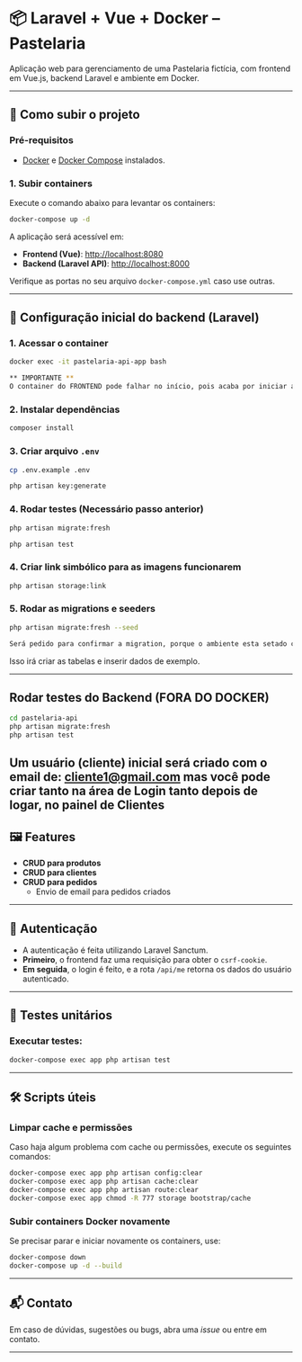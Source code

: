 
# 📦 Laravel + Vue + Docker – Pastelaria

Aplicação web para gerenciamento de uma Pastelaria fictícia, com frontend em Vue.js, backend Laravel e ambiente em Docker.

---

## 🚀 Como subir o projeto

### Pré-requisitos

- [Docker](https://www.docker.com/) e [Docker Compose](https://docs.docker.com/compose/) instalados.

### 1. Subir containers

Execute o comando abaixo para levantar os containers:

```bash
docker-compose up -d
```

A aplicação será acessível em:

- **Frontend (Vue)**: [http://localhost:8080](http://localhost:8080)
- **Backend (Laravel API)**: [http://localhost:8000](http://localhost:8000)

Verifique as portas no seu arquivo `docker-compose.yml` caso use outras.

---

## 🧱 Configuração inicial do backend (Laravel)

### 1. Acessar o container

```bash
docker exec -it pastelaria-api-app bash

** IMPORTANTE **
O container do FRONTEND pode falhar no início, pois acaba por iniciar antes do container do nginx, portanto é só iniciar manualmente que está tudo certo
```

### 2. Instalar dependências

```bash
composer install
```

### 3. Criar arquivo `.env`

```bash
cp .env.example .env

php artisan key:generate
```

### 4. Rodar testes (Necessário passo anterior)

```bash
php artisan migrate:fresh

php artisan test
```

### 4. Criar link simbólico para as imagens funcionarem

```bash
php artisan storage:link
```

### 5. Rodar as migrations e seeders

```bash
php artisan migrate:fresh --seed

Será pedido para confirmar a migration, porque o ambiente esta setado como PRODUCTION, apenas digite "yes" e continue
```

Isso irá criar as tabelas e inserir dados de exemplo.

---

## Rodar testes do Backend (FORA DO DOCKER)

```bash
cd pastelaria-api
php artisan migrate:fresh
php artisan test
```

## **Um usuário (cliente) inicial será criado com o email de: cliente1@gmail.com** mas você pode criar tanto na área de Login tanto depois de logar, no painel de Clientes

## 🖼️ Features

- **CRUD para produtos**
- **CRUD para clientes**
- **CRUD para pedidos**
  - Envio de email para pedidos criados

---

## 🔐 Autenticação

- A autenticação é feita utilizando Laravel Sanctum.
- **Primeiro**, o frontend faz uma requisição para obter o `csrf-cookie`.
- **Em seguida**, o login é feito, e a rota `/api/me` retorna os dados do usuário autenticado.

---

## 🧪 Testes unitários

### Executar testes:

```bash
docker-compose exec app php artisan test
```
---

## 🛠️ Scripts úteis

### Limpar cache e permissões

Caso haja algum problema com cache ou permissões, execute os seguintes comandos:

```bash
docker-compose exec app php artisan config:clear
docker-compose exec app php artisan cache:clear
docker-compose exec app php artisan route:clear
docker-compose exec app chmod -R 777 storage bootstrap/cache
```

### Subir containers Docker novamente

Se precisar parar e iniciar novamente os containers, use:

```bash
docker-compose down
docker-compose up -d --build
```

---

## 📬 Contato

Em caso de dúvidas, sugestões ou bugs, abra uma *issue* ou entre em contato.

---
